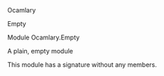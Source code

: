 Ocamlary

Empty

Module Ocamlary.Empty

A plain, empty module

This module has a signature without any members.